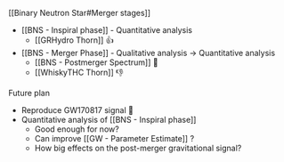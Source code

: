 [[Binary Neutron Star#Merger stages]]
- [[BNS - Inspiral phase]] - Quantitative analysis
	- [[GRHydro Thorn]] 👍
- [[BNS - Merger Phase]] - Qualitative analysis -> Quantitative analysis
	- [[BNS - Postmerger Spectrum]] 🤩
	- [[WhiskyTHC Thorn]] 👎

Future plan
- Reproduce GW170817 signal 💪
- Quantitative analysis of [[BNS - Inspiral phase]]
	- Good enough for now?
	- Can improve [[GW - Parameter Estimate]] ?
	- How big effects on the post-merger gravitational signal?

